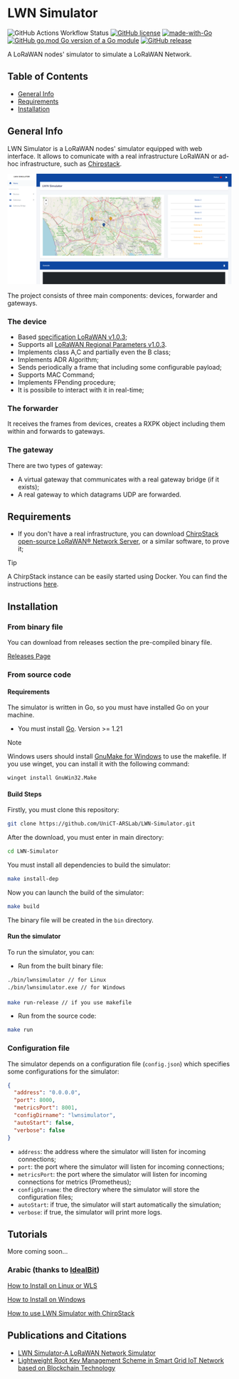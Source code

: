 # LWN Simulator

![GitHub Actions Workflow Status](https://img.shields.io/github/actions/workflow/status/UniCT-ARSLab/LWN-Simulator/go_build.yml)
[![GitHub license](https://img.shields.io/github/license/UniCT-ARSLab/LWN-Simulator)](https://github.com/UniCT-ARSLab/LWN-Simulator/blob/main/LICENSE.txt)
[![made-with-Go](https://img.shields.io/badge/Made%20with-Go-1f425f.svg)](https://golang.org)
[![GitHub go.mod Go version of a Go module](https://img.shields.io/github/go-mod/go-version/UniCT-ARSLab/LWN-Simulator.svg)](https://github.com/UniCT-ARSLab/LWN-Simulator)
[![GitHub release](https://img.shields.io/github/release/UniCT-ARSLab/LWN-Simulator.svg)](https://github.com/UniCT-ARSLab/LWN-Simulator/releases/)

A LoRaWAN nodes' simulator to simulate a LoRaWAN Network.

## Table of Contents

* [General Info](#general-info)
* [Requirements](#requirements)
* [Installation](#installation)

## General Info

LWN Simulator is a LoRaWAN nodes' simulator equipped with web interface. It allows to comunicate with a real
infrastructure LoRaWAN or ad-hoc infrastructure, such as [Chirpstack](https://www.chirpstack.io/).

![dashboard](./.github/dashboard.png)

The project consists of three main components: devices, forwarder and gateways.

### The device

* Based [specification LoRaWAN v1.0.3](https://lora-alliance.org/resource_hub/lorawan-specification-v1-0-3/);
* Supports
  all [LoRaWAN Regional Parameters v1.0.3](https://lora-alliance.org/resource_hub/lorawan-regional-parameters-v1-0-3reva/).
* Implements class A,C and partially even the B class;
* Implements ADR Algorithm;
* Sends periodically a frame that including some configurable payload;
* Supports MAC Command;
* Implements FPending procedure;
* It is possibile to interact with it in real-time;

### The forwarder

It receives the frames from devices, creates a RXPK object including them within and forwards to gateways.

### The gateway

There are two types of gateway:

* A virtual gateway that communicates with a real gateway bridge (if it exists);
* A real gateway to which datagrams UDP are forwarded.

## Requirements

* If you don't have a real infrastructure, you can
  download [ChirpStack open-source LoRaWAN® Network Server](https://www.chirpstack.io/project/), or a similar software,
  to prove it;

> [!TIP]
> A ChirpStack instance can be easily started using Docker. You can find the
> instructions [here](https://www.chirpstack.io/docs/getting-started/docker.html).

## Installation

### From binary file

You can download from releases section the pre-compiled binary file.

[Releases Page](https://github.com/UniCT-ARSLab/LWN-Simulator/releases)

### From source code

#### Requirements

The simulator is written in Go, so you must have installed Go on your machine.

* You must install [Go](https://golang.org/). Version >= 1.21

> [!NOTE]
> Windows users should install [GnuMake for Windows](https://www.gnu.org/software/make/) to use the makefile.
> If you use winget, you can install it with the following command:
> ```bash
> winget install GnuWin32.Make
> ```

#### Build Steps

Firstly, you must clone this repository:

```bash
git clone https://github.com/UniCT-ARSLab/LWN-Simulator.git
```

After the download, you must enter in main directory:

```bash
cd LWN-Simulator
```

You must install all dependencies to build the simulator:

```bash
make install-dep
```

Now you can launch the build of the simulator:

```bash
make build
```

The binary file will be created in the `bin` directory.

#### Run the simulator

To run the simulator, you can:

- Run from the built binary file:

```bash
./bin/lwnsimulator // for Linux
./bin/lwnsimulator.exe // for Windows

make run-release // if you use makefile
```

- Run from the source code:

```bash
make run
```

### Configuration file

The simulator depends on a configuration file (`config.json`) which specifies some configurations for the simulator:

```json
{
  "address": "0.0.0.0",
  "port": 8000,
  "metricsPort": 8001,
  "configDirname": "lwnsimulator",
  "autoStart": false,
  "verbose": false
}
```

- `address`: the address where the simulator will listen for incoming connections;
- `port`: the port where the simulator will listen for incoming connections;
- `metricsPort`: the port where the simulator will listen for incoming connections for metrics (Prometheus);
- `configDirname`: the directory where the simulator will store the configuration files;
- `autoStart`: if true, the simulator will start automatically the simulation;
- `verbose`: if true, the simulator will print more logs.

## Tutorials

More coming soon...

### Arabic (thanks to [IdealBit](https://www.youtube.com/@IdealBit365))

[How to Install on Linux or WLS](https://www.youtube.com/watch?v=TEZcyVdanYE)

[How to Install on Windows](https://www.youtube.com/watch?v=BbemBm3Lzvo)

[How to use LWN Simulator with ChirpStack](https://www.youtube.com/watch?v=OpQkb00gfjs)

## Publications and Citations

- [LWN Simulator-A LoRaWAN Network Simulator](https://ieeexplore.ieee.org/document/10477816)
- [Lightweight Root Key Management Scheme in Smart Grid IoT Network based on Blockchain Technology](https://www.researchsquare.com/article/rs-3330383/v1)